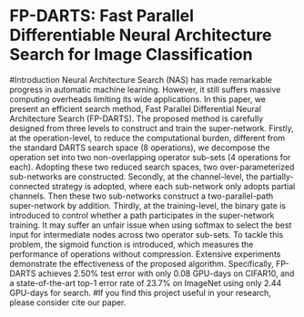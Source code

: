 # FP-DARTS: Fast Parallel Differentiable Neural Architecture Search for Image Classification
#Introduction
Neural Architecture Search (NAS) has made remarkable progress in automatic machine learning. However, it still suffers massive computing overheads limiting its wide applications. In this paper, we present an efficient search method, Fast Parallel Differential Neural Architecture Search (FP-DARTS). The proposed method is carefully designed from three levels to construct and train the super-network. Firstly, at the operation-level, to reduce the computational burden, different from the standard DARTS search space (8 operations), we decompose the operation set into two non-overlapping operator sub-sets (4 operations for each). Adopting these two reduced search spaces, two over-parameterized sub-networks are constructed. Secondly, at the channel-level, the partially-connected strategy is adopted, where each sub-network only adopts partial channels. Then these two sub-networks construct a two-parallel-path super-network by addition. Thirdly, at the training-level, the binary gate is introduced to control whether a path participates in the super-network training. It may suffer an unfair issue when using softmax to select the best input for intermediate nodes across two operator sub-sets. To tackle this problem, the sigmoid function is introduced, which measures the performance of operations without compression. Extensive experiments demonstrate the effectiveness of the proposed algorithm. Specifically, FP-DARTS achieves 2.50\% test error with only 0.08 GPU-days on CIFAR10, and a state-of-the-art top-1 error rate of 23.7\% on ImageNet using only 2.44 GPU-days for search.
#If you find this project useful in your research, please consider cite our paper.
